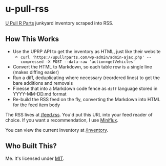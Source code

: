 # u-pull-rss

[U Pull R Parts](https://upullrparts.com/) junkyard inventory scraped into RSS.

## How This Works

- Use the UPRP API to get the inventory as HTML, just like their website
  - `curl 'https://upullrparts.com/wp-admin/admin-ajax.php' --compressed -X POST --data-raw 'action=getVehicles'`
- Convert the HTML to Markdown, so each table row is a single line (makes diffing easier)
- Run a diff, deduplicating where necessary (reordered lines) to get the bare additions and removals
- Finesse that into a Markdown code fence as `diff` language stored in YYYY-MM-DD.md format
- Re-build the RSS feed on the fly, converting the Markdown into HTML for the feed item body

The RSS lives at [/feed.rss](./feed.rss). You'd put this URL into your feed reader of choice. If you want a recommendation, I use [Miniflux](https://miniflux.app/).

You can view the current inventory at [/inventory](./inventory).

## Who Built This?

Me. It's licensed under [MIT](https://pinjasaur.mit-license.org/2023).
